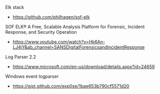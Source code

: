 Elk stack
- https://github.com/philhagen/sof-elk

SOF ELK® A Free, Scalable Analysis Platform for Forensic, Incident Response, and Security Operation
- https://www.youtube.com/watch?v=Hk6An-LJ4jY&ab_channel=SANSDigitalForensicsandIncidentResponse

Log Parser 2.2
- https://www.microsoft.com/en-us/download/details.aspx?id=24659

Windows event logparser
- https://gist.github.com/exp0se/1bae653b790cf5571d20
